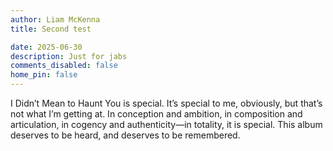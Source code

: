 ```yaml
---
author: Liam McKenna
title: Second test

date: 2025-06-30
description: Just for jabs
comments_disabled: false
home_pin: false
---
```


I Didn’t Mean to Haunt You is special. It’s special to me, obviously, but that’s not what I’m getting at. In conception and ambition, in composition and articulation, in cogency and authenticity—in totality, it is special. This album deserves to be heard, and deserves to be remembered.
